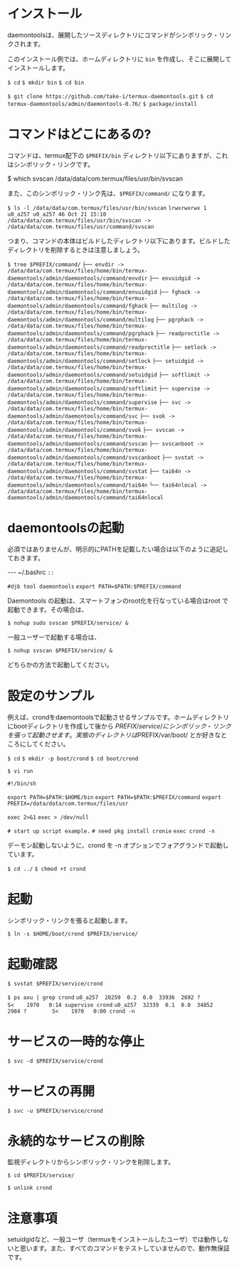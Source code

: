 # インストール

daemontoolsは、展開したソースディレクトリにコマンドがシンボリック・リンクされます。

このインストール例では、ホームディレクトリに `bin` を作成し、そこに展開してインストールします。

`$ cd`
`$ mkdir bin`
`$ cd bin`

`$ git clone https://github.com/take-i/termux-daemontools.git`
`$ cd termux-daemontools/admin/daemontools-0.76/`
`$ package/install`

# コマンドはどこにあるの?

コマンドは、termux配下の `$PREFIX/bin` ディレクトリ以下にありますが、これはシンボリック・リンクです。

$ which svscan
/data/data/com.termux/files/usr/bin/svscan

また、このシンボリック・リンク先は、`$PREFIX/command/` になります。

`$ ls -l /data/data/com.termux/files/usr/bin/svscan`
`lrwxrwxrwx 1 u0_a257 u0_a257 46 Oct 21 15:10 /data/data/com.termux/files/usr/bin/svscan -> /data/data/com.termux/files/usr/command/svscan`

つまり、コマンドの本体はビルドしたディレクトリ以下にあります。ビルドしたディレクトリを削除するときは注意しましょう。

`$ tree $PREFIX/command/`
`├── envdir -> /data/data/com.termux/files/home/bin/termux-daemontools/admin/daemontools/command/envdir`
`├── envuidgid -> /data/data/com.termux/files/home/bin/termux-daemontools/admin/daemontools/command/envuidgid`
`├── fghack -> /data/data/com.termux/files/home/bin/termux-daemontools/admin/daemontools/command/fghack`
`├── multilog -> /data/data/com.termux/files/home/bin/termux-daemontools/admin/daemontools/command/multilog`
`├── pgrphack -> /data/data/com.termux/files/home/bin/termux-daemontools/admin/daemontools/command/pgrphack`
`├── readproctitle -> /data/data/com.termux/files/home/bin/termux-daemontools/admin/daemontools/command/readproctitle`
`├── setlock -> /data/data/com.termux/files/home/bin/termux-daemontools/admin/daemontools/command/setlock`
`├── setuidgid -> /data/data/com.termux/files/home/bin/termux-daemontools/admin/daemontools/command/setuidgid`
`├── softlimit -> /data/data/com.termux/files/home/bin/termux-daemontools/admin/daemontools/command/softlimit`
`├── supervise -> /data/data/com.termux/files/home/bin/termux-daemontools/admin/daemontools/command/supervise`
`├── svc -> /data/data/com.termux/files/home/bin/termux-daemontools/admin/daemontools/command/svc`
`├── svok -> /data/data/com.termux/files/home/bin/termux-daemontools/admin/daemontools/command/svok`
`├── svscan -> /data/data/com.termux/files/home/bin/termux-daemontools/admin/daemontools/command/svscan`
`├── svscanboot -> /data/data/com.termux/files/home/bin/termux-daemontools/admin/daemontools/command/svscanboot`
`├── svstat -> /data/data/com.termux/files/home/bin/termux-daemontools/admin/daemontools/command/svstat`
`├── tai64n -> /data/data/com.termux/files/home/bin/termux-daemontools/admin/daemontools/command/tai64n`
`└── tai64nlocal -> /data/data/com.termux/files/home/bin/termux-daemontools/admin/daemontools/command/tai64nlocal`

# daemontoolsの起動

必須ではありませんが、明示的にPATHを記載したい場合は以下のように追記しておきます。

--- ~/.bashrc
`::`

`#djb tool daemontools`
`export PATH=$PATH:$PREFIX/command`

Daemontools の起動は、スマートフォンのroot化を行なっている場合はroot で起動できます。その場合は、

`$ nohup sudo svscan $PREFIX/service/ &`

一般ユーザーで起動する場合は、

`$ nohup svscan $PREFIX/service/ &`

どちらかの方法で起動してください。

# 設定のサンプル

例えば、crondをdaemontoolsで起動させるサンプルです。ホームディレクトリにbootディレクトリを作成して後から $PREFIX/service/ にシンボリック・リンクを張って起動させます。実態のディレクトリは$PREFIX/var/boot/ とか好きなところにしてください。

`$ cd`
`$ mkdir -p boot/crond`
`$ cd boot/crond`

`$ vi run`

`#!/bin/sh`

`export PATH=$PATH:$HOME/bin`
`export PATH=$PATH:$PREFIX/command`
`export PREFIX=/data/data/com.termux/files/usr`

`exec 2>&1`
`exec > /dev/null`

`# start up script example.`
`# need pkg install cronie`
`exec crond -n`

デーモン起動しないように、crond を -n オプションでフォアグランドで起動しています。

`$ cd ../`
`$ chmod +t crond`

# 起動

シンボリック・リンクを張ると起動します。

`$ ln -s $HOME/boot/crond $PREFIX/service/`

# 起動確認

`$ svstat $PREFIX/service/crond`

`$ ps axu | grep crond`
`u0_a257  20259  0.2  0.0  33936  2692 ?        S<    1970   0:14 supervise crond`
`u0_a257  32339  0.1  0.0  34852  2984 ?        S<    1970   0:00 crond -n`

# サービスの一時的な停止

`$ svc -d $PREFIX/service/crond`

# サービスの再開

`$ svc -u $PREFIX/service/crond`

# 永続的なサービスの削除

監視ディレクトリからシンボリック・リンクを削除します。

`$ cd $PREFIX/service/`

`$ unlink crond`

# 注意事項

setuidgidなど、一般ユーザ（termuxをインストールしたユーザ）では動作しないと思います。また、すべてのコマンドをテストしていませんので、動作無保証です。

